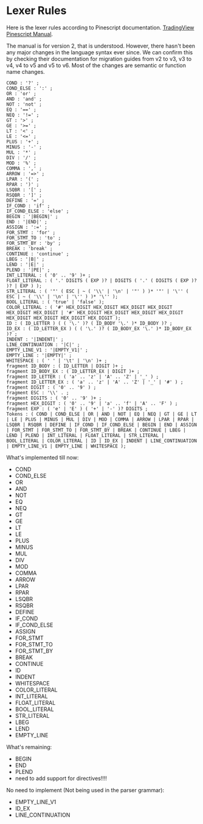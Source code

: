 # Lexer Rules

Here is the lexer rules according to Pinescript documentation.
[TradingView Pinescript Manual](https://www.tradingview.com/pine-script-docs/v3/appendix/pine-script-v2-lexer-grammar/).

The manual is for version 2, that is understood. However, there hasn't been any major changes in the language syntax ever since. We can confirm this by checking their documentation for migration guides from v2 to v3, v3 to v4, v4 to v5 and v5 to v6. Most of the changes are semantic or function name changes.

```
COND : '?' ;
COND_ELSE : ':' ;
OR : 'or' ;
AND : 'and' ;
NOT : 'not' ;
EQ : '==' ;
NEQ : '!=' ;
GT : '>' ;
GE : '>=' ;
LT : '<' ;
LE : '<=' ;
PLUS : '+' ;
MINUS : '-' ;
MUL : '*' ;
DIV : '/' ;
MOD : '%' ;
COMMA : ',' ;
ARROW : '=>' ;
LPAR : '(' ;
RPAR : ')' ;
LSQBR : '[' ;
RSQBR : ']' ;
DEFINE : '=' ;
IF_COND : 'if' ;
IF_COND_ELSE : 'else' ;
BEGIN : '|BEGIN|' ;
END : '|END|' ;
ASSIGN : ':=' ;
FOR_STMT : 'for' ;
FOR_STMT_TO : 'to' ;
FOR_STMT_BY : 'by' ;
BREAK : 'break' ;
CONTINUE : 'continue' ;
LBEG : '|B|' ;
LEND : '|E|' ;
PLEND : '|PE|' ;
INT_LITERAL : ( '0' .. '9' )+ ;
FLOAT_LITERAL : ( '.' DIGITS ( EXP )? | DIGITS ( '.' ( DIGITS ( EXP )? )? | EXP ) );
STR_LITERAL : ( '"' ( ESC | ~ ( '\\' | '\n' | '"' ) )* '"' | '\'' ( ESC | ~ ( '\\' | '\n' | '\'' ) )* '\'' );
BOOL_LITERAL : ( 'true' | 'false' );
COLOR_LITERAL : ( '#' HEX_DIGIT HEX_DIGIT HEX_DIGIT HEX_DIGIT HEX_DIGIT HEX_DIGIT | '#' HEX_DIGIT HEX_DIGIT HEX_DIGIT HEX_DIGIT HEX_DIGIT HEX_DIGIT HEX_DIGIT HEX_DIGIT );
ID : ( ID_LETTER ) ( ( '\.' )? ( ID_BODY '\.' )* ID_BODY )? ;
ID_EX : ( ID_LETTER_EX ) ( ( '\.' )? ( ID_BODY_EX '\.' )* ID_BODY_EX )? ;
INDENT : '|INDENT|' ;
LINE_CONTINUATION : '|C|' ;
EMPTY_LINE_V1 : '|EMPTY_V1|' ;
EMPTY_LINE : '|EMPTY|' ;
WHITESPACE : ( ' ' | '\t' | '\n' )+ ;
fragment ID_BODY : ( ID_LETTER | DIGIT )+ ;
fragment ID_BODY_EX : ( ID_LETTER_EX | DIGIT )+ ;
fragment ID_LETTER : ( 'a' .. 'z' | 'A' .. 'Z' | '_' ) ;
fragment ID_LETTER_EX : ( 'a' .. 'z' | 'A' .. 'Z' | '_' | '#' ) ;
fragment DIGIT : ( '0' .. '9' ) ;
fragment ESC : '\\' . ;
fragment DIGITS : ( '0' .. '9' )+ ;
fragment HEX_DIGIT : ( '0' .. '9' | 'a' .. 'f' | 'A' .. 'F' ) ;
fragment EXP : ( 'e' | 'E' ) ( '+' | '-' )? DIGITS ;
Tokens : ( COND | COND_ELSE | OR | AND | NOT | EQ | NEQ | GT | GE | LT | LE | PLUS | MINUS | MUL | DIV | MOD | COMMA | ARROW | LPAR | RPAR | LSQBR | RSQBR | DEFINE | IF_COND | IF_COND_ELSE | BEGIN | END | ASSIGN | FOR_STMT | FOR_STMT_TO | FOR_STMT_BY | BREAK | CONTINUE | LBEG | LEND | PLEND | INT_LITERAL | FLOAT_LITERAL | STR_LITERAL | BOOL_LITERAL | COLOR_LITERAL | ID | ID_EX | INDENT | LINE_CONTINUATION | EMPTY_LINE_V1 | EMPTY_LINE | WHITESPACE );
```

What's implemented till now:
- COND
- COND_ELSE
- OR
- AND
- NOT
- EQ
- NEQ
- GT
- GE
- LT
- LE
- PLUS
- MINUS
- MUL
- DIV
- MOD
- COMMA
- ARROW
- LPAR
- RPAR
- LSQBR
- RSQBR
- DEFINE
- IF_COND
- IF_COND_ELSE
- ASSIGN
- FOR_STMT
- FOR_STMT_TO
- FOR_STMT_BY
- BREAK
- CONTINUE
- ID
- INDENT
- WHITESPACE
- COLOR_LITERAL
- INT_LITERAL
- FLOAT_LITERAL
- BOOL_LITERAL
- STR_LITERAL
- LBEG
- LEND
- EMPTY_LINE


What's remaining:
- BEGIN
- END
- PLEND
- need to add support for directives!!!!


No need to implement (Not being used in the parser grammar):
- EMPTY_LINE_V1
- ID_EX
- LINE_CONTINUATION


